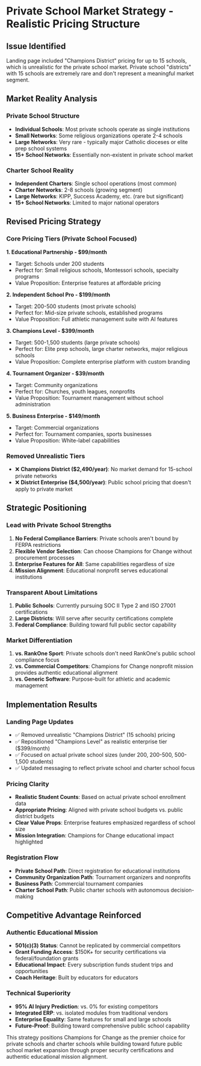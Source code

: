 # Private School Market Strategy - Realistic Pricing Structure

## Issue Identified
Landing page included "Champions District" pricing for up to 15 schools, which is unrealistic for the private school market. Private school "districts" with 15 schools are extremely rare and don't represent a meaningful market segment.

## Market Reality Analysis

### Private School Structure
- **Individual Schools**: Most private schools operate as single institutions
- **Small Networks**: Some religious organizations operate 2-4 schools
- **Large Networks**: Very rare - typically major Catholic dioceses or elite prep school systems
- **15+ School Networks**: Essentially non-existent in private school market

### Charter School Reality
- **Independent Charters**: Single school operations (most common)
- **Charter Networks**: 2-8 schools (growing segment)
- **Large Networks**: KIPP, Success Academy, etc. (rare but significant)
- **15+ School Networks**: Limited to major national operators

## Revised Pricing Strategy

### Core Pricing Tiers (Private School Focused)

**1. Educational Partnership - $99/month**
- Target: Schools under 200 students
- Perfect for: Small religious schools, Montessori schools, specialty programs
- Value Proposition: Enterprise features at affordable pricing

**2. Independent School Pro - $199/month**  
- Target: 200-500 students (most private schools)
- Perfect for: Mid-size private schools, established programs
- Value Proposition: Full athletic management suite with AI features

**3. Champions Level - $399/month**
- Target: 500-1,500 students (large private schools)
- Perfect for: Elite prep schools, large charter networks, major religious schools
- Value Proposition: Complete enterprise platform with custom branding

**4. Tournament Organizer - $39/month**
- Target: Community organizations
- Perfect for: Churches, youth leagues, nonprofits
- Value Proposition: Tournament management without school administration

**5. Business Enterprise - $149/month**
- Target: Commercial organizations
- Perfect for: Tournament companies, sports businesses
- Value Proposition: White-label capabilities

### Removed Unrealistic Tiers
- ❌ **Champions District ($2,490/year)**: No market demand for 15-school private networks
- ❌ **District Enterprise ($4,500/year)**: Public school pricing that doesn't apply to private market

## Strategic Positioning

### Lead with Private School Strengths
1. **No Federal Compliance Barriers**: Private schools aren't bound by FERPA restrictions
2. **Flexible Vendor Selection**: Can choose Champions for Change without procurement processes
3. **Enterprise Features for All**: Same capabilities regardless of size
4. **Mission Alignment**: Educational nonprofit serves educational institutions

### Transparent About Limitations
1. **Public Schools**: Currently pursuing SOC II Type 2 and ISO 27001 certifications
2. **Large Districts**: Will serve after security certifications complete
3. **Federal Compliance**: Building toward full public sector capability

### Market Differentiation
1. **vs. RankOne Sport**: Private schools don't need RankOne's public school compliance focus
2. **vs. Commercial Competitors**: Champions for Change nonprofit mission provides authentic educational alignment
3. **vs. Generic Software**: Purpose-built for athletic and academic management

## Implementation Results

### Landing Page Updates
- ✅ Removed unrealistic "Champions District" (15 schools) pricing
- ✅ Repositioned "Champions Level" as realistic enterprise tier ($399/month)
- ✅ Focused on actual private school sizes (under 200, 200-500, 500-1,500 students)
- ✅ Updated messaging to reflect private school and charter school focus

### Pricing Clarity
- **Realistic Student Counts**: Based on actual private school enrollment data
- **Appropriate Pricing**: Aligned with private school budgets vs. public district budgets
- **Clear Value Props**: Enterprise features emphasized regardless of school size
- **Mission Integration**: Champions for Change educational impact highlighted

### Registration Flow
- **Private School Path**: Direct registration for educational institutions
- **Community Organization Path**: Tournament organizers and nonprofits
- **Business Path**: Commercial tournament companies
- **Charter School Path**: Public charter schools with autonomous decision-making

## Competitive Advantage Reinforced

### Authentic Educational Mission
- **501(c)(3) Status**: Cannot be replicated by commercial competitors
- **Grant Funding Access**: $150K+ for security certifications via federal/foundation grants
- **Educational Impact**: Every subscription funds student trips and opportunities
- **Coach Heritage**: Built by educators for educators

### Technical Superiority
- **95% AI Injury Prediction**: vs. 0% for existing competitors
- **Integrated ERP**: vs. isolated modules from traditional vendors
- **Enterprise Equality**: Same features for small and large schools
- **Future-Proof**: Building toward comprehensive public school capability

This strategy positions Champions for Change as the premier choice for private schools and charter schools while building toward future public school market expansion through proper security certifications and authentic educational mission alignment.